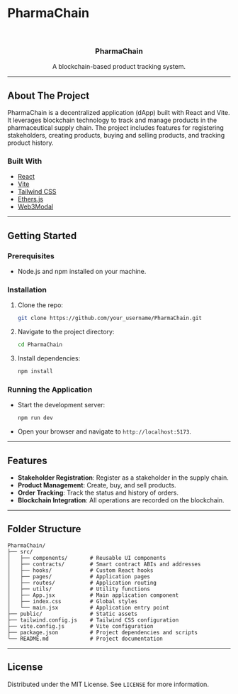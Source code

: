 # PharmaChain

<!-- PROJECT LOGO -->
<br />
<div align="center">
  <h3 align="center">PharmaChain</h3>
  <p align="center">
    A blockchain-based product tracking system.
  </p>
</div>

---

## About The Project

PharmaChain is a decentralized application (dApp) built with React and Vite. It leverages blockchain technology to track and manage products in the pharmaceutical supply chain. The project includes features for registering stakeholders, creating products, buying and selling products, and tracking product history.

### Built With

- [React](https://reactjs.org/)
- [Vite](https://vitejs.dev/)
- [Tailwind CSS](https://tailwindcss.com/)
- [Ethers.js](https://docs.ethers.io/)
- [Web3Modal](https://web3modal.com/)

---

## Getting Started

### Prerequisites

- Node.js and npm installed on your machine.

### Installation

1. Clone the repo:
   ```sh
   git clone https://github.com/your_username/PharmaChain.git
   ```
2. Navigate to the project directory:
   ```sh
   cd PharmaChain
   ```
3. Install dependencies:
   ```sh
   npm install
   ```

### Running the Application

- Start the development server:
  ```sh
  npm run dev
  ```
- Open your browser and navigate to `http://localhost:5173`.

---

## Features

- **Stakeholder Registration**: Register as a stakeholder in the supply chain.
- **Product Management**: Create, buy, and sell products.
- **Order Tracking**: Track the status and history of orders.
- **Blockchain Integration**: All operations are recorded on the blockchain.

---

## Folder Structure

```
PharmaChain/
├── src/
│   ├── components/       # Reusable UI components
│   ├── contracts/        # Smart contract ABIs and addresses
│   ├── hooks/            # Custom React hooks
│   ├── pages/            # Application pages
│   ├── routes/           # Application routing
│   ├── utils/            # Utility functions
│   ├── App.jsx           # Main application component
│   ├── index.css         # Global styles
│   └── main.jsx          # Application entry point
├── public/               # Static assets
├── tailwind.config.js    # Tailwind CSS configuration
├── vite.config.js        # Vite configuration
├── package.json          # Project dependencies and scripts
└── README.md             # Project documentation
```

---

## License

Distributed under the MIT License. See `LICENSE` for more information.

